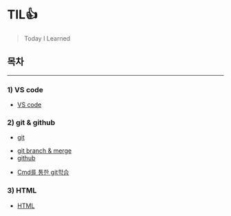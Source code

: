 # TIL👍

> Today I Learned

## 목차

---

### 1) VS code

- [VS code](https://github.com/iamjinwon/TIL/blob/main/VS%20code/VS%20code.md)

### 2) git & github

- [git](https://github.com/iamjinwon/TIL/blob/main/git%20%26%20github/git.md)

* [git branch & merge](https://github.com/iamjinwon/TIL/blob/main/git%20%26%20github/git%20branch%20%26%20merge.md)
* [github](https://github.com/iamjinwon/TIL/blob/main/git%20%26%20github/github.md)

- [Cmd를 통한 git학습](https://github.com/iamjinwon/TIL/blob/main/git%20%26%20github/Cmd%EB%A5%BC%20%ED%86%B5%ED%95%9C%20git%ED%95%99%EC%8A%B5.md)

### 3) HTML

- [HTML]()

